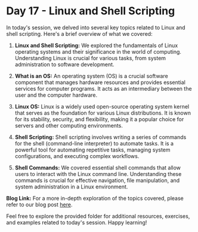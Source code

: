 # Day 17 - Linux and Shell Scripting

In today's session, we delved into several key topics related to Linux and shell scripting. Here's a brief overview of what we covered:

1. **Linux and Shell Scripting:**
   We explored the fundamentals of Linux operating systems and their significance in the world of computing. Understanding Linux is crucial for various tasks, from system administration to software development.

2. **What is an OS:**
   An operating system (OS) is a crucial software component that manages hardware resources and provides essential services for computer programs. It acts as an intermediary between the user and the computer hardware.

3. **Linux OS:**
   Linux is a widely used open-source operating system kernel that serves as the foundation for various Linux distributions. It is known for its stability, security, and flexibility, making it a popular choice for servers and other computing environments.

4. **Shell Scripting:**
   Shell scripting involves writing a series of commands for the shell (command-line interpreter) to automate tasks. It is a powerful tool for automating repetitive tasks, managing system configurations, and executing complex workflows.

5. **Shell Commands:**
   We covered essential shell commands that allow users to interact with the Linux command line. Understanding these commands is crucial for effective navigation, file manipulation, and system administration in a Linux environment.

**Blog Link:**
For a more in-depth exploration of the topics covered, please refer to our blog post [here](https://saiprajoth.hashnode.dev/day-17-linux-shell-scripting).

Feel free to explore the provided folder for additional resources, exercises, and examples related to today's session. Happy learning!

